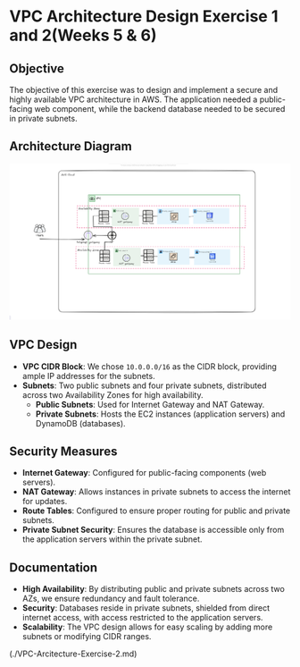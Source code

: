 # VPC Architecture Design Exercise 1 and 2(Weeks 5 & 6)

## Objective
The objective of this exercise was to design and implement a secure and highly available VPC architecture in AWS. The application needed a public-facing web component, while the backend database needed to be secured in private subnets.

## Architecture Diagram
![VPC Architecture Diagram](./images/VPC-Diagram.png)

## VPC Design
- **VPC CIDR Block**: We chose `10.0.0.0/16` as the CIDR block, providing ample IP addresses for the subnets.
- **Subnets**: Two public subnets and four private subnets, distributed across two Availability Zones for high availability.
  - **Public Subnets**: Used for Internet Gateway and NAT Gateway.
  - **Private Subnets**: Hosts the EC2 instances (application servers) and DynamoDB (databases).

## Security Measures
- **Internet Gateway**: Configured for public-facing components (web servers).
- **NAT Gateway**: Allows instances in private subnets to access the internet for updates.
- **Route Tables**: Configured to ensure proper routing for public and private subnets.
- **Private Subnet Security**: Ensures the database is accessible only from the application servers within the private subnet.

## Documentation
- **High Availability**: By distributing public and private subnets across two AZs, we ensure redundancy and fault tolerance.
- **Security**: Databases reside in private subnets, shielded from direct internet access, with access restricted to the application servers.
- **Scalability**: The VPC design allows for easy scaling by adding more subnets or modifying CIDR ranges.

(./VPC-Arcitecture-Exercise-2.md)
